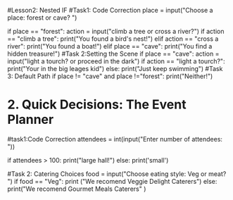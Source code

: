 #Lesson2: Nested IF
#Task1: Code Correction
place = input("Choose a place: forest or cave? ")

if place == "forest":
    action = input("climb a tree or cross a river?")
    if action == "climb a tree":
        print("You found a bird's nest!")
    elif action == "cross a river":
        print("You found a boat!")
elif place == "cave":
    print("You find a hidden treasure!")
#Task 2:Setting the Scene
if place == "cave":
    action = input("light a tourch? or proceed in the dark")
if action == "light a tourch?":
    print("Your in the big leages kid")
else:
    print("Just keep swimming")
#Task 3: Default Path 
if place != "cave" and place !="forest":
    print("Neither!")
# 2. Quick Decisions: The Event Planner
#task1:Code Correction
attendees = int(input("Enter number of attendees: "))
 
if attendees > 100: 
    print("large hall!")
else:
    print('small')

#Task 2: Catering Choices
food = input("Choose eating style: Veg or meat? ")
if food == "Veg":
    print ("We recomend Veggie Delight Caterers")
else:
    print("We recomend Gourmet Meals Caterers" )
